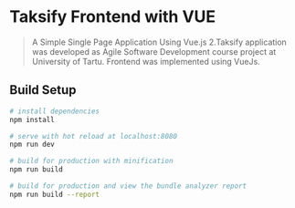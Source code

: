 # Taksify Frontend with VUE

> A Simple Single Page Application Using Vue.js 2.Taksify application was developed as Agile Software Development course project at University of Tartu. Frontend was implemented using VueJs.

## Build Setup

``` bash
# install dependencies
npm install

# serve with hot reload at localhost:8080
npm run dev

# build for production with minification
npm run build

# build for production and view the bundle analyzer report
npm run build --report
```

